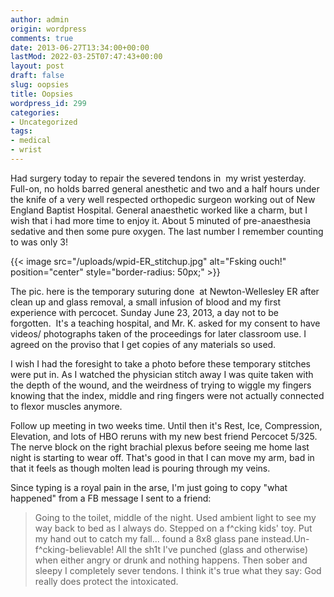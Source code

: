```yaml
---
author: admin
origin: wordpress
comments: true
date: 2013-06-27T13:34:00+00:00
lastMod: 2022-03-25T07:47:43+00:00
layout: post
draft: false
slug: oopsies
title: Oopsies
wordpress_id: 299
categories:
- Uncategorized
tags:
- medical
- wrist
---
```


Had surgery today to repair the severed tendons in  my wrist yesterday. Full-on, no holds barred general anesthetic and two and a half hours under the knife of a very well respected orthopedic surgeon working out of New England Baptist Hospital. General anaesthetic worked like a charm, but I wish that i had more time to enjoy it. About 5 minuted of pre-anaesthesia sedative and then some pure oxygen. The last number I remember counting to was only 3!

{{< image src="/uploads/wpid-ER_stitchup.jpg" alt="Fsking ouch!" position="center" style="border-radius: 50px;" >}}

The pic. here is the temporary suturing done  at Newton-Wellesley ER after clean up and glass removal, a small infusion of blood and my first experience with percocet. Sunday June 23, 2013, a day not to be forgotten.  It's a teaching hospital, and Mr. K. asked for my consent to have videos/ photographs taken of the proceedings for later classroom use. I agreed on the proviso that I get copies of any materials so used.

I wish I had the foresight to take a photo before these temporary stitches were put in. As I watched the physician stitch away I was quite taken with the depth of the wound, and the weirdness of trying to wiggle my fingers knowing that the index, middle and ring fingers were not actually connected to flexor muscles anymore.

Follow up meeting in two weeks time. Until then it's Rest, Ice, Compression, Elevation, and lots of HBO reruns with my new best friend Percocet 5/325. The nerve block on the right brachial plexus before seeing me home last night is starting to wear off. That's good in that I can move my arm, bad in that it feels as though molten lead is pouring through my veins.

Since typing is a royal pain in the arse, I'm just going to copy "what happened" from a FB message I sent to a friend:

> Going to the toilet, middle of the night. Used ambient light to see my way back to bed as I always do. Stepped on a f^cking kids' toy. Put my hand out to catch my fall... found a 8x8 glass pane instead.Un-f^cking-believable! All the sh1t I've punched (glass and otherwise) when either angry or drunk and nothing happens. Then sober and sleepy I completely sever tendons. I think it's true what they say: God really does protect the intoxicated.
